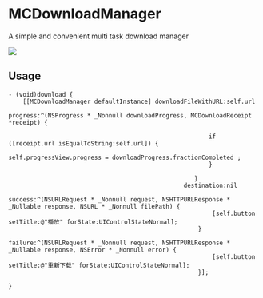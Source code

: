# MCDownloadManager
A simple and convenient multi task download manager

![](http://images2015.cnblogs.com/blog/637318/201609/637318-20160912112148570-1105374973.gif)

## Usage
	- (void)download {
	    [[MCDownloadManager defaultInstance] downloadFileWithURL:self.url
	                                                    progress:^(NSProgress * _Nonnull downloadProgress, MCDownloadReceipt *receipt) {
	                                                        
	                                                        if ([receipt.url isEqualToString:self.url]) {
	                                                            self.progressView.progress = downloadProgress.fractionCompleted ;
	                                                        }
	                                    
	                                                    }
	                                                 destination:nil
	                                                     success:^(NSURLRequest * _Nonnull request, NSHTTPURLResponse * _Nullable response, NSURL * _Nonnull filePath) {
	                                                         [self.button setTitle:@"播放" forState:UIControlStateNormal];
	                                                     }
	                                                     failure:^(NSURLRequest * _Nonnull request, NSHTTPURLResponse * _Nullable response, NSError * _Nonnull error) {
	                                                         [self.button setTitle:@"重新下载" forState:UIControlStateNormal];
	                                                     }];
	
	}
